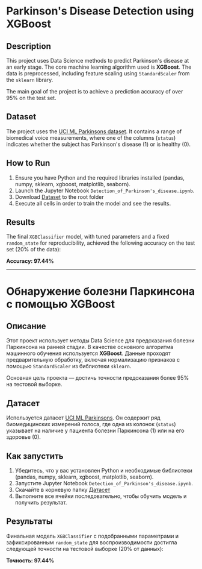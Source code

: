 # Parkinson's Disease Detection using XGBoost

## Description

This project uses Data Science methods to predict Parkinson's disease at an early stage. The core machine learning algorithm used is **XGBoost**. The data is preprocessed, including feature scaling using `StandardScaler` from the `sklearn` library.

The main goal of the project is to achieve a prediction accuracy of over 95% on the test set.

## Dataset

The project uses the [UCI ML Parkinsons dataset](https://archive.ics.uci.edu/ml/datasets/Parkinsons). It contains a range of biomedical voice measurements, where one of the columns (`status`) indicates whether the subject has Parkinson's disease (1) or is healthy (0).

## How to Run

1.  Ensure you have Python and the required libraries installed (pandas, numpy, sklearn, xgboost, matplotlib, seaborn).
3.  Launch the Jupyter Notebook `Detection_of_Parkinson's_disease.ipynb`.
4.  Download [Dataset](https://archive.ics.uci.edu/ml/datasets/Parkinsons) to the root folder
5.  Execute all cells in order to train the model and see the results.

## Results

The final `XGBClassifier` model, with tuned parameters and a fixed `random_state` for reproducibility, achieved the following accuracy on the test set (20% of the data):

**Accuracy: 97.44%**

---

# Обнаружение болезни Паркинсона с помощью XGBoost

## Описание

Этот проект использует методы Data Science для предсказания болезни Паркинсона на ранней стадии. В качестве основного алгоритма машинного обучения используется **XGBoost**. Данные проходят предварительную обработку, включая нормализацию признаков с помощью `StandardScaler` из библиотеки `sklearn`.

Основная цель проекта — достичь точности предсказания более 95% на тестовой выборке.

## Датасет

Используется датасет [UCI ML Parkinsons](https://archive.ics.uci.edu/ml/datasets/Parkinsons). Он содержит ряд биомедицинских измерений голоса, где одна из колонок (`status`) указывает на наличие у пациента болезни Паркинсона (1) или на его здоровье (0).

## Как запустить

1.  Убедитесь, что у вас установлен Python и необходимые библиотеки (pandas, numpy, sklearn, xgboost, matplotlib, seaborn).
2.  Запустите Jupyter Notebook `Detection_of_Parkinson's_disease.ipynb`.
3.  Скачайте в корневую папку [Датасет](https://archive.ics.uci.edu/ml/datasets/Parkinsons)
4.  Выполните все ячейки последовательно, чтобы обучить модель и получить результат.

## Результаты

Финальная модель `XGBClassifier` с подобранными параметрами и зафиксированным `random_state` для воспроизводимости достигла следующей точности на тестовой выборке (20% от данных):

**Точность: 97.44%**
